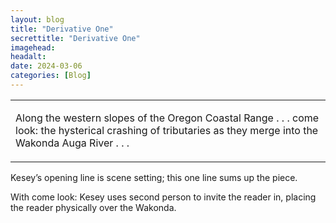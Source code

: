 ```yaml
---
layout: blog
title: "Derivative One"
secrettitle: "Derivative One"
imagehead: 
headalt: 
date: 2024-03-06
categories: [Blog]
---
```


<div>
    <table cellspacing="20">
        <tr>
          <td border-bottom:0px>
            <p class="closereadjust">Along the western slopes of the Oregon Coastal Range . . .  
            come look: the hysterical crashing of tributaries as they 
            merge into the Wakonda Auga River . . .</p>
          </td>
        </tr>
    </table>
    <div>
        <p>Kesey’s opening line is scene setting; this one line sums up the piece.</p>
        <p>With come look: Kesey uses second person to invite the reader in, placing the reader physically over the Wakonda.</p>
    </div>
</div>